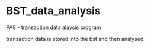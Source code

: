 # BST_data_analysis
PA8 - transaction data alaysis program

transaction data is stored into the bst and then analysed. 
